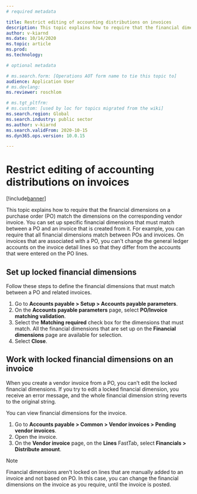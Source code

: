 ```yaml
---
# required metadata

title: Restrict editing of accounting distributions on invoices
description: This topic explains how to require that the financial dimensions on a purchase order (PO) match the dimensions on the corresponding vendor invoice.
author: v-kiarnd
ms.date: 10/14/2020
ms.topic: article
ms.prod: 
ms.technology: 

# optional metadata

# ms.search.form: [Operations AOT form name to tie this topic to]
audience: Application User
# ms.devlang: 
ms.reviewer: roschlom

# ms.tgt_pltfrm: 
# ms.custom: [used by loc for topics migrated from the wiki]
ms.search.region: Global
ms.search.industry: public sector
ms.author: v-kiarnd
ms.search.validFrom: 2020-10-15
ms.dyn365.ops.version: 10.0.15

---
```


# Restrict editing of accounting distributions on invoices

[!include[banner](../includes/banner.md)]

This topic explains how to require that the financial dimensions on a purchase order (PO) match the dimensions on the corresponding vendor invoice. You can set up specific financial dimensions that must match between a PO and an invoice that is created from it. For example, you can require that all financial dimensions match between POs and invoices. On invoices that are associated with a PO, you can't change the general ledger accounts on the invoice detail lines so that they differ from the accounts that were entered on the PO lines.

## Set up locked financial dimensions

Follow these steps to define the financial dimensions that must match between a PO and related invoices.

1. Go to **Accounts payable \> Setup \> Accounts payable parameters**.
2. On the **Accounts payable parameters** page, select **PO/Invoice matching validation**.
3. Select the **Matching required** check box for the dimensions that must match. All the financial dimensions that are set up on the **Financial dimensions** page are available for selection.
4. Select **Close**.

## Work with locked financial dimensions on an invoice

When you create a vendor invoice from a PO, you can't edit the locked financial dimensions. If you try to edit a locked financial dimension, you receive an error message, and the whole financial dimension string reverts to the original string.

You can view financial dimensions for the invoice.

1. Go to **Accounts payable \> Common \> Vendor invoices \> Pending vendor invoices**.
2. Open the invoice.
3. On the **Vendor invoice** page, on the **Lines** FastTab, select **Financials \> Distribute amount**.

> [!NOTE]
> Financial dimensions aren't locked on lines that are manually added to an invoice and not based on PO. In this case, you can change the financial dimensions on the invoice as you require, until the invoice is posted.
